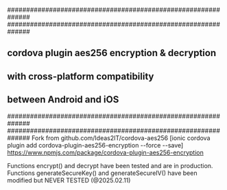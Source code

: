 ##############################################################
##############################################################
##  cordova plugin aes256 encryption & decryption
##  with cross-platform compatibility
##  between Android and iOS
##############################################################
##############################################################
Fork from  github.com/Ideas2IT/cordova-aes256
[ionic cordova plugin add cordova-plugin-aes256-encryption --force --save]
 https://www.npmjs.com/package/cordova-plugin-aes256-encryption


Functions encrypt() and decrypt have been tested and are in production.
Functions generateSecureKey() and generateSecureIV() have been modified but NEVER TESTED (@2025.02.11)



